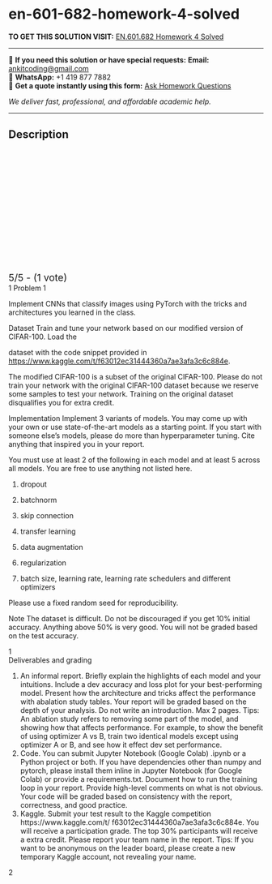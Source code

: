 # en-601-682-homework-4-solved
**TO GET THIS SOLUTION VISIT:** [EN.601.682 Homework 4 Solved](https://www.ankitcodinghub.com/product/en-601-682-homework-4-solved/)


---

📩 **If you need this solution or have special requests:** **Email:** ankitcoding@gmail.com  
📱 **WhatsApp:** +1 419 877 7882  
📄 **Get a quote instantly using this form:** [Ask Homework Questions](https://www.ankitcodinghub.com/services/ask-homework-questions/)

*We deliver fast, professional, and affordable academic help.*

---

<h2>Description</h2>



<div class="kk-star-ratings kksr-auto kksr-align-center kksr-valign-top" data-payload="{&quot;align&quot;:&quot;center&quot;,&quot;id&quot;:&quot;94971&quot;,&quot;slug&quot;:&quot;default&quot;,&quot;valign&quot;:&quot;top&quot;,&quot;ignore&quot;:&quot;&quot;,&quot;reference&quot;:&quot;auto&quot;,&quot;class&quot;:&quot;&quot;,&quot;count&quot;:&quot;1&quot;,&quot;legendonly&quot;:&quot;&quot;,&quot;readonly&quot;:&quot;&quot;,&quot;score&quot;:&quot;5&quot;,&quot;starsonly&quot;:&quot;&quot;,&quot;best&quot;:&quot;5&quot;,&quot;gap&quot;:&quot;4&quot;,&quot;greet&quot;:&quot;Rate this product&quot;,&quot;legend&quot;:&quot;5\/5 - (1 vote)&quot;,&quot;size&quot;:&quot;24&quot;,&quot;title&quot;:&quot;EN.601.682 Homework 4 Solved&quot;,&quot;width&quot;:&quot;138&quot;,&quot;_legend&quot;:&quot;{score}\/{best} - ({count} {votes})&quot;,&quot;font_factor&quot;:&quot;1.25&quot;}">

<div class="kksr-stars">

<div class="kksr-stars-inactive">
            <div class="kksr-star" data-star="1" style="padding-right: 4px">


<div class="kksr-icon" style="width: 24px; height: 24px;"></div>
        </div>
            <div class="kksr-star" data-star="2" style="padding-right: 4px">


<div class="kksr-icon" style="width: 24px; height: 24px;"></div>
        </div>
            <div class="kksr-star" data-star="3" style="padding-right: 4px">


<div class="kksr-icon" style="width: 24px; height: 24px;"></div>
        </div>
            <div class="kksr-star" data-star="4" style="padding-right: 4px">


<div class="kksr-icon" style="width: 24px; height: 24px;"></div>
        </div>
            <div class="kksr-star" data-star="5" style="padding-right: 4px">


<div class="kksr-icon" style="width: 24px; height: 24px;"></div>
        </div>
    </div>

<div class="kksr-stars-active" style="width: 138px;">
            <div class="kksr-star" style="padding-right: 4px">


<div class="kksr-icon" style="width: 24px; height: 24px;"></div>
        </div>
            <div class="kksr-star" style="padding-right: 4px">


<div class="kksr-icon" style="width: 24px; height: 24px;"></div>
        </div>
            <div class="kksr-star" style="padding-right: 4px">


<div class="kksr-icon" style="width: 24px; height: 24px;"></div>
        </div>
            <div class="kksr-star" style="padding-right: 4px">


<div class="kksr-icon" style="width: 24px; height: 24px;"></div>
        </div>
            <div class="kksr-star" style="padding-right: 4px">


<div class="kksr-icon" style="width: 24px; height: 24px;"></div>
        </div>
    </div>
</div>


<div class="kksr-legend" style="font-size: 19.2px;">
            5/5 - (1 vote)    </div>
    </div>
<div class="page" title="Page 1">
<div class="layoutArea">
<div class="column">
1 Problem 1

Implement CNNs that classify images using PyTorch with the tricks and architectures you learned in the class.

Dataset Train and tune your network based on our modified version of CIFAR-100. Load the

dataset with the code snippet provided in https://www.kaggle.com/t/f63012ec31444360a7ae3afa3c6c884e.

The modified CIFAR-100 is a subset of the original CIFAR-100. Please do not train your network with the original CIFAR-100 dataset because we reserve some samples to test your network. Training on the original dataset disqualifies you for extra credit.

Implementation Implement 3 variants of models. You may come up with your own or use state-of-the-art models as a starting point. If you start with someone else’s models, please do more than hyperparameter tuning. Cite anything that inspired you in your report.

You must use at least 2 of the following in each model and at least 5 across all models. You are free to use anything not listed here.

1. dropout

2. batchnorm

3. skip connection

4. transfer learning

5. data augmentation

6. regularization

7. batch size, learning rate, learning rate schedulers and different optimizers

Please use a fixed random seed for reproducibility.

Note The dataset is difficult. Do not be discouraged if you get 10% initial accuracy. Anything above 50% is very good. You will not be graded based on the test accuracy.

</div>
</div>
<div class="layoutArea">
<div class="column">
1

</div>
</div>
</div>
<div class="page" title="Page 2">
<div class="layoutArea">
<div class="column">
Deliverables and grading

<ol>
<li>An informal report. Briefly explain the highlights of each model and your intuitions. Include a dev accuracy and loss plot for your best-performing model. Present how the architecture and tricks affect the performance with abalation study tables. Your report will be graded based on the depth of your analysis. Do not write an introduction. Max 2 pages.
Tips: An ablation study refers to removing some part of the model, and showing how that affects performance. For example, to show the benefit of using optimizer A vs B, train two identical models except using optimizer A or B, and see how it effect dev set performance.
</li>
<li>Code. You can submit Jupyter Notebook (Google Colab) .ipynb or a Python project or both. If you have dependencies other than numpy and pytorch, please install them inline in Jupyter Notebook (for Google Colab) or provide a requirements.txt. Document how to run the training loop in your report. Provide high-level comments on what is not obvious. Your code will be graded based on consistency with the report, correctness, and good practice.</li>
<li>Kaggle. Submit your test result to the Kaggle competition https://www.kaggle.com/t/ f63012ec31444360a7ae3afa3c6c884e. You will receive a participation grade. The top 30% participants will receive a extra credit. Please report your team name in the report.
Tips: If you want to be anonymous on the leader board, please create a new temporary Kaggle account, not revealing your name.
</li>
</ol>
</div>
</div>
<div class="layoutArea">
<div class="column">
2

</div>
</div>
</div>
